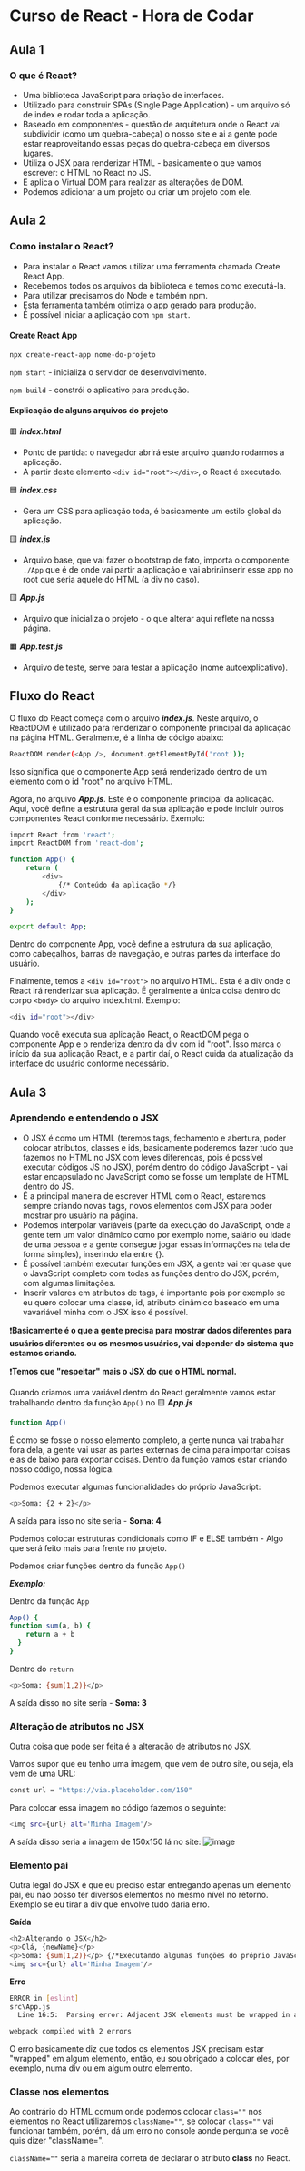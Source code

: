 # Curso de React - Hora de Codar

## Aula 1

### O que é React?

- Uma biblioteca JavaScript para criação de interfaces.
- Utilizado para construir SPAs (Single Page Application) - um arquivo só de index e rodar toda a aplicação.
- Baseado em componentes - questão de arquitetura onde o React vai subdividir (como um quebra-cabeça) o nosso site e ai a gente pode estar reaproveitando essas peças do quebra-cabeça em diversos lugares.
- Utiliza o JSX para renderizar HTML - basicamente o que vamos escrever: o HTML no React no JS.
- E aplica o Virtual DOM para realizar as alterações de DOM.
- Podemos adicionar a um projeto ou criar um projeto com ele.

## Aula 2

### Como instalar o React?

- Para instalar o React vamos utilizar uma ferramenta chamada Create React App.
- Recebemos todos os arquivos da biblioteca e temos como executá-la.
- Para utilizar precisamos do Node e também npm.
- Esta ferramenta também otimiza o app gerado para produção.
- É possível iniciar a aplicação com `npm start`.

#### Create React App
  
```bash
npx create-react-app nome-do-projeto
```
`npm start` - inicializa o servidor de desenvolvimento.

`npm build` - constrói o aplicativo para produção.

#### Explicação de alguns arquivos do projeto
🟥 ***index.html***
- Ponto de partida: o navegador abrirá este arquivo quando rodarmos a aplicação.
- A partir deste elemento `<div id="root"></div>`, o React é executado.

🟦 ***index.css***
- Gera um CSS para aplicação toda, é basicamente um estilo global da aplicação.

🟨 ***index.js***
- Arquivo base, que vai fazer o bootstrap de fato, importa o componente: `./App` que é de onde vai partir a aplicação e vai abrir/inserir esse app no root que seria aquele do HTML (a div no caso).

🟨 ***App.js***
- Arquivo que inicializa o projeto - o que alterar aqui reflete na nossa página.

🟧 ***App.test.js***
- Arquivo de teste, serve para testar a aplicação (nome autoexplicativo).


## Fluxo do React
O fluxo do React começa com o arquivo ***index.js***. Neste arquivo, o ReactDOM é utilizado para renderizar o componente principal da aplicação na página HTML. Geralmente, é a linha de código abaixo:
```bash
ReactDOM.render(<App />, document.getElementById('root'));
```
Isso significa que o componente App será renderizado dentro de um elemento com o id "root" no arquivo HTML.

Agora, no arquivo ***App.js***. Este é o componente principal da aplicação. Aqui, você define a estrutura geral da sua aplicação e pode incluir outros componentes React conforme necessário. Exemplo:
```bash
import React from 'react';
import ReactDOM from 'react-dom';

function App() {
    return (
        <div>
            {/* Conteúdo da aplicação */}
        </div>
    );
}

export default App;
```

Dentro do componente App, você define a estrutura da sua aplicação, como cabeçalhos, barras de navegação, e outras partes da interface do usuário.

Finalmente, temos a `<div id="root">` no arquivo HTML. Esta é a div onde o React irá renderizar sua aplicação. É geralmente a única coisa dentro do corpo `<body>` do arquivo index.html. Exemplo:
```bash
<div id="root"></div>
```

Quando você executa sua aplicação React, o ReactDOM pega o componente App e o renderiza dentro da div com id "root". Isso marca o início da sua aplicação React, e a partir daí, o React cuida da atualização da interface do usuário conforme necessário.

## Aula 3

### Aprendendo e entendendo o JSX
- O JSX é como um HTML (teremos tags, fechamento e abertura, poder colocar atributos, classes e ids, basicamente poderemos fazer tudo que fazemos no HTML no JSX com leves diferenças, pois é possível executar códigos JS no JSX), porém dentro do código JavaScript - vai estar encapsulado no JavaScript como se fosse um template de HTML dentro do JS.
- É a principal maneira de escrever HTML com o React, estaremos sempre criando novas tags, novos elementos com JSX para poder mostrar pro usuário na página.
- Podemos interpolar variáveis (parte da execução do JavaScript, onde a gente tem um valor dinâmico como por exemplo nome, salário ou idade de uma pessoa e a gente consegue jogar essas informações na tela de forma simples), inserindo ela entre {}.
- É possível também executar funções em JSX, a gente vai ter quase que o JavaScript completo com todas as funções dentro do JSX, porém, com algumas limitações.
- Inserir valores em atributos de tags, é importante pois por exemplo se eu quero colocar uma classe, id, atributo dinâmico baseado em uma vavariável minha com o JSX isso é possível.

❗**Basicamente é o que a gente precisa para mostrar dados diferentes para usuários diferentes ou os mesmos usuários, vai depender do sistema que estamos criando.**

❗**Temos que "respeitar" mais o JSX do que o HTML normal.**

Quando criamos uma variável dentro do React geralmente vamos estar trabalhando dentro da função ```App()``` no 🟨 ***App.js***

```bash
function App()
```
É como se fosse o nosso elemento completo, a gente nunca vai trabalhar fora dela, a gente vai usar as partes externas de cima para importar coisas e as de baixo para exportar coisas. Dentro da função vamos estar criando nosso código, nossa lógica.

Podemos executar algumas funcionalidades do próprio JavaScript:
```bash
<p>Soma: {2 + 2}</p>
```
A saída para isso no site seria - **Soma: 4**

Podemos colocar estruturas condicionais como IF e ELSE também - Algo que será feito mais para frente no projeto.

Podemos criar funções dentro da função ```App()```

***Exemplo:***

Dentro da função ```App```
```bash
App() {
function sum(a, b) {
    return a + b
  }
}
```
Dentro do ```return```
```bash
<p>Soma: {sum(1,2)}</p>
```
A saída disso no site seria - **Soma: 3**

### Alteração de atributos no JSX
Outra coisa que pode ser feita é a alteração de atributos no JSX.

Vamos supor que eu tenho uma imagem, que vem de outro site, ou seja, ela vem de uma URL:
```bash
const url = "https://via.placeholder.com/150"
```

Para colocar essa imagem no código fazemos o seguinte:
```bash
<img src={url} alt='Minha Imagem'/>
```

A saída disso seria a imagem de 150x150 lá no site:
![image](https://github.com/1thiagoCRUZ/curso_react/assets/86666413/6b8fe3a9-cb4b-4bad-9d92-128c1bd0e428)

### Elemento pai
Outra legal do JSX é que eu preciso estar entregando apenas um elemento pai, eu não posso ter diversos elementos no mesmo nível no retorno.
Exemplo se eu tirar a div que envolve tudo daria erro.

**Saída**
```bash
<h2>Alterando o JSX</h2>
<p>Olá, {newName}</p>
<p>Soma: {sum(1,2)}</p> {/*Executando algumas funções do próprio JavaScript */}
<img src={url} alt='Minha Imagem'/>
```

**Erro** 
```bash
ERROR in [eslint]
src\App.js
  Line 16:5:  Parsing error: Adjacent JSX elements must be wrapped in an enclosing tag. Did you want a JSX fragment <>...</>? (16:5)

webpack compiled with 2 errors
```

O erro basicamente diz que todos os elementos JSX precisam estar "wrapped" em algum elemento, então, eu sou obrigado a colocar eles, por exemplo, numa div ou em algum outro elemento.

### Classe nos elementos
Ao contrário do HTML comum onde podemos colocar ```class=""``` nos elementos no React 
utilizaremos ```className=""```, se colocar ```class=""``` vai funcionar também, porém, dá um erro no console aonde pergunta se você quis dizer "className=".

```className=""``` seria a maneira correta de declarar o atributo **class** no React.



